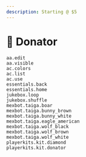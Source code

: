 ```yaml
---
description: Starting @ $5
---
```


# 💛 Donator

`aa.edit` \
`aa.visible` \
`ac.colors` \
`ac.list` \
`ac.use` \
`essentials.back` \
`essentials.home` \
`jukebox.loop` \
`jukebox.shuffle` \
`mexbot.taiga.boar` \
`mexbot.taiga.bunny_brown` \
`mexbot.taiga.bunny_white` \
`mexbot.taiga.eagle_american` \
`mexbot.taiga.wolf_black` \
`mexbot.taiga.wolf_brown` \
`mexbot.taiga.wolf_white` \
`playerkits.kit.diamond` \
`playerkits.kit.donator`

